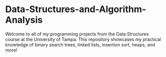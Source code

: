 # Data-Structures-and-Algorithm-Analysis
Welcome to all of my programming projects from the Data Structures course at the University of Tampa. This repository showcases my practical knowledge of binary search trees, linked lists, insertion sort, heaps, and more!
